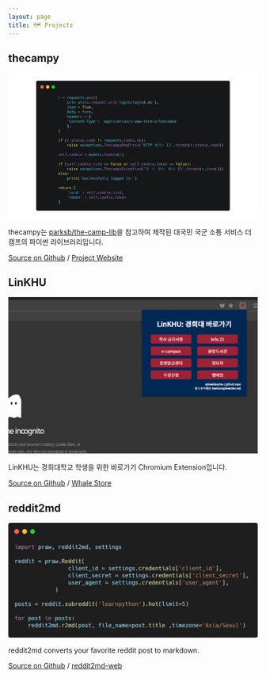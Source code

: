 ```yaml
---
layout: page
title: 🗺️ Projects
---
```


## thecampy

![thecampy](/img/thecampy.png)

thecampy는 [parksb/the-camp-lib](https://github.com/parksb/the-camp-lib)을 참고하여 제작된 대국민 국군 소통 서비스 더 캠프의 파이썬 라이브러리입니다.

[Source on Github](https://github.com/lewisleedev/thecampy) / [Project Website](https://dev.lewislee.net/thecampy)


## LinKHU

![linkhu](/img/linkhu.png)

LinKHU는 경희대학교 학생을 위한 바로가기 Chromium Extension입니다.

[Source on Github](https://github.com/lewisleedev/linkhu) / [Whale Store](https://store.whale.naver.com/detail/acghenicnaelnfoelokpcbhjafjofmak)

## reddit2md

![reddit2md](/img/reddit2md-carbon.png)

reddit2md converts your favorite reddit post to markdown.

[Source on Github](https://github.com/lewisleedev/reddit2md) / [reddit2md-web](https://github.com/lewisleedev/reddit2md-web)